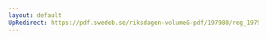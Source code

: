 ```yaml
---
layout: default
UpRedirect: https://pdf.swedeb.se/riksdagen-volumeG-pdf/197980/reg_197980__reg_01/reg_197980__reg_01_0007.pdf
---
```

